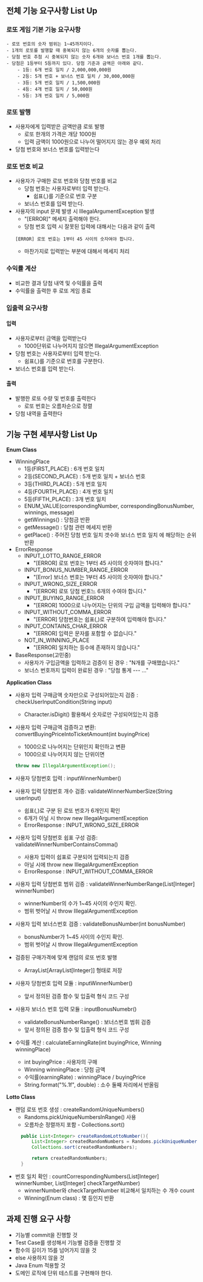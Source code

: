 ## 전체 기능 요구사항 List Up
### 로또 게임 기본 기능 요구사항
```
- 로또 번호의 숫자 범위는 1~45까지이다.
- 1개의 로또를 발행할 때 중복되지 않는 6개의 숫자를 뽑는다.
- 당첨 번호 추첨 시 중복되지 않는 숫자 6개와 보너스 번호 1개를 뽑는다.
- 당첨은 1등부터 5등까지 있다. 당첨 기준과 금액은 아래와 같다.
    - 1등: 6개 번호 일치 / 2,000,000,000원
    - 2등: 5개 번호 + 보너스 번호 일치 / 30,000,000원
    - 3등: 5개 번호 일치 / 1,500,000원
    - 4등: 4개 번호 일치 / 50,000원
    - 5등: 3개 번호 일치 / 5,000원
```
### 로또 발행
- 사용자에게 입력받은 금액만큼 로또 발행
  - 로또 한개의 가격은 개당 1000원
  - 입력 금액이 1000원으로 나누어 떨어지지 않는 경우 예외 처리
- 당첨 번호와 보너스 번호를 입력받는다

### 로또 번호 비교
- 사용자가 구매한 로또 번호와 당첨 번호를 비교
  - 당첨 번호는 사용자로부터 입력 받는다.
    - 쉽표(,)를 기준으로 번호 구분
  - 보너스 번호를 입력 받는다.
- 사용자의 input 문제 발생 시 IllegalArgumentException 발생
  - "[ERROR]" 메세지 출력해야 한다.
  - 당첨 번호 입력 시 잘못된 입력에 대해서는 다음과 같이 출력
  ```
  [ERROR] 로또 번호는 1부터 45 사이의 숫자여야 합니다.
  ```
  - 마찬가지로 입력받는 부분에 대해서 메세지 처리

### 수익률 계산
- 비교한 결과 당첨 내역 및 수익률을 출력
- 수익률을 출력한 후 로또 게임 종료

### 입출력 요구사항
#### 입력
- 사용자로부터 금액을 입력받는다
  - 1000단위로 나누어지지 않으면 IllegalArgumentException
- 당첨 번호는 사용자로부터 입력 받는다.
  - 쉼표(,)를 기준으로 번호를 구분한다.
- 보너스 번호를 입력 받는다.

#### 출력

- 발행한 로또 수량 및 번호를 출력한다
  - 로또 번호는 오름차순으로 정렬
- 당첨 내역을 출력한다




## 기능 구현 세부사항 List Up
**Enum Class**
- WinningPlace
  - 1등(FIRST_PLACE) : 6개 번호 일치
  - 2등(SECOND_PLACE) : 5개 번호 일치 + 보너스 번호
  - 3등(THIRD_PLACE) : 5개 번호 일치
  - 4등(FOURTH_PLACE) : 4개 번호 일치
  - 5등(FIFTH_PLACE) : 3개 번호 일치
  - ENUM_VALUE(correspondingNumber, correspondingBonusNumber, winnings, message)
  - getWinnings() : 당첨금 반환
  - getMessage() : 당첨 관련 메세지 반환
  - getPlace() : 주어진 당첨 번호 일치 갯수와 보너스 번호 일치 에 해당하는 순위 반환
- ErrorResponse
  - INPUT_LOTTO_RANGE_ERROR
    - "[ERROR] 로또 번호는 1부터 45 사이의 숫자여야 합니다."
  - INPUT_BONUS_NUMBER_RANGE_ERROR
    - "[Error] 보너스 번호는 1부터 45 사이의 숫자여야 합니다."
  - INPUT_WRONG_SIZE_ERROR
    - "[ERROR] 로또 당첨 번호느 6개의 수여야 합니다."
  - INPUT_BUYING_RANGE_ERROR
    - "[ERROR] 1000으로 나누어지는 단위의 구입 금액을 입력해야 합니다."
  - INPUT_WITHOUT_COMMA_ERROR
    - "[ERROR] 당첨번호는 쉽표(,)로 구분하여 입력해야 합니다."
  - INPUT_CONTAINS_CHAR_ERROR
    - "[ERROR] 입력은 문자를 포함할 수 없습니다."
  - NOT_IN_WINNING_PLACE
    - "[ERROR] 일치하는 등수에 존재하지 않습니다."
- BaseResponse(고민중)
  - 사용자가 구입금액을 입력하고 검증이 된 경우 : "N개를 구매했습니다."
  - 보너스 번호까지 입력이 완료된 경우 : "당첨 통게 --- ..."

**Application Class**
- 사용자 입력 구매금액 숫자만으로 구성되어있는지 검증 : checkUserInputCondition(String input)
  - Character.isDigit() 활용해서 숫자로만 구성되어있는지 검증
- 사용자 입력 구매금액 검증하고 변환: convertBuyingPriceIntoTicketAmount(int buyingPrice)
  - 1000으로 나누어지는 단위인지 확인하고 변환
  - 1000으로 나누어지지 않는 단위이면
  ```java
  throw new IllegalArgumentException();
  ```
- 사용자 당첨번호 입력 : inputWinnerNumber()
- 사용자 입력 당첨번호 개수 검증: validateWinnerNumberSize(String userInput)
  - 쉽표(,)로 구분 된 로또 번호가 6개인지 확인
  - 6개가 아닐 시 throw new IllegalArgumentException
  - ErrorResponse : INPUT_WRONG_SIZE_ERROR
- 사용자 입력 당첨번호 쉽표 구성 검증: validateWinnerNumberContainsComma()
  - 사용자 입력이 쉽표로 구분되어 입력되는지 검증
  - 아닐 시에 throw new IllegalArgumentException
  - ErrorResponse : INPUT_WITHOUT_COMMA_ERROR

- 사용자 입력 당첨번호 범위 검증 : validateWinnerNumberRange(List[Integer] winnerNumber)
  - winnerNumber의 수가 1~45 사이의 수인지 확인.
  - 범위 벗어날 시 throw IllegalArgumentException
- 사용자 입력 보너스번호 검증 : validateBonusNumber(int bonusNumber)
  - bonusNumber가 1~45 사이의 수인지 확인.
  - 범위 벗어날 시 throw IllegalArgumentException
- 검증된 구매가격에 맞게 랜덤의 로또 번호 발행
  - ArrayList[ArrayList[Integer]] 형태로 저장
- 사용자 당첨번호 입력 모듈 : inputWinnerNumber()
  - 앞서 정의된 검증 함수 및 입출력 형식 코드 구성
- 사용자 보너스 번호 입력 모듈 : inputBonusNumebr()
  - validateBonusNumberRange() : 보너스번호 범휘 검증
  - 앞서 정의된 검증 함수 및 입출력 형식 코드 구성

- 수익률 계산 : calculateEarningRate(int buyingPrice, Winning winningPlace)
  - int buyingPrice : 사용자의 구매
  - Winning winningPlace : 당첨 금액
  - 수익률(earningRate) : winningPlace / buyingPrice
  - String.format("%.1f", double) : 소수 둘째 자리에서 반올림

**Lotto Class**
- 랜덤 로또 번호 생성 : createRandomUniqueNumbers()
  - Randoms.pickUniqueNumbersInRange() 사용
  - 오름차순 정렬까지 포함 - Collections.sort()
  ```java
    public List<Integer> createRandomLottoNumber(){
        List<Integer> createdRandomNumbers = Randoms.pickUniqueNumbersInRange(1, 45, 6);
        Collections.sort(createdRandomNumbers);
  
        return createdRandomNumbers;
    }
  ```
- 번호 일치 확인 : countCorrespondingNumbers(List[Integer] winnerNumber, List[Integer] checkTargetNumber)
  - winnerNumber와 checkTargetNumber 비교해서 일치하는 수 개수 count
  - Winning(Enum class) : 몇 등인지 반환

## 과제 진행 요구 사항
- 기능별 commit을 진행할 것
- Test Case를 생성해서 기능별 검증을 진행할 것
- 함수의 길이가 15를 넘어가지 않을 것
- else 사용하지 않을 것
- Java Enum 적용할 것
- 도메인 로직에 단위 테스트를 구현해야 한다.